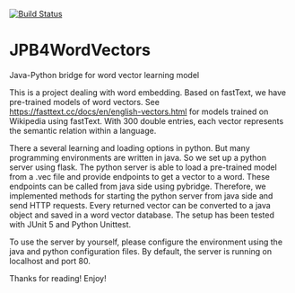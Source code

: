 [![Build Status](https://travis-ci.org/BjarneSa/pybridge.svg?branch=master)](https://travis-ci.org/BjarneSa/pybridge)

# JPB4WordVectors
Java-Python bridge for word vector learning model

This is a project dealing with word embedding. Based on fastText, we have pre-trained models of word vectors.
See https://fasttext.cc/docs/en/english-vectors.html for models trained on Wikipedia using fastText.
With 300 double entries, each vector represents the semantic relation within a language.

There a several learning and loading options in python. But many programming environments are written in java.
So we set up a python server using flask. 
The python server is able to load a pre-trained model from a .vec file and provide endpoints to get a vector to a word.
These endpoints can be called from java side using pybridge.
Therefore, we implemented methods for starting the python server from java side and send HTTP requests.
Every returned vector can be converted to a java object and saved in a word vector database.
The setup has been tested with JUnit 5 and Python Unittest.

To use the server by yourself, please configure the environment using the java and python configuration files.
By default, the server is running on localhost and port 80.

Thanks for reading! Enjoy!

